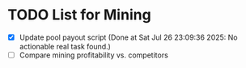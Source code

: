 # TODO List for Mining

- [x] Update pool payout script  (Done at Sat Jul 26 23:09:36 2025: No actionable real task found.)
- [ ] Compare mining profitability vs. competitors